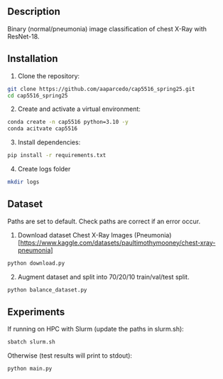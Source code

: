 ## Description
Binary (normal/pneumonia) image classification of chest X-Ray with ResNet-18. 

## Installation
1. Clone the repository:
```bash
git clone https://github.com/aaparcedo/cap5516_spring25.git
cd cap5516_spring25
```

2. Create and activate a virtual environment:
```bash
conda create -n cap5516 python=3.10 -y
conda acitvate cap5516
```

3. Install dependencies:
```bash
pip install -r requirements.txt
```

4. Create logs folder
```bash
mkdir logs
```

## Dataset
Paths are set to default. Check paths are correct if an error occur.
1. Download dataset Chest X-Ray Images (Pneumonia) [https://www.kaggle.com/datasets/paultimothymooney/chest-xray-pneumonia]
```bash
python download.py
```
2. Augment dataset and split into 70/20/10 train/val/test split.
```bash
python balance_dataset.py
```

## Experiments

If running on HPC with Slurm (update the paths in slurm.sh):
```bash
sbatch slurm.sh
```

Otherwise (test results will print to stdout):
```bash
python main.py
```
